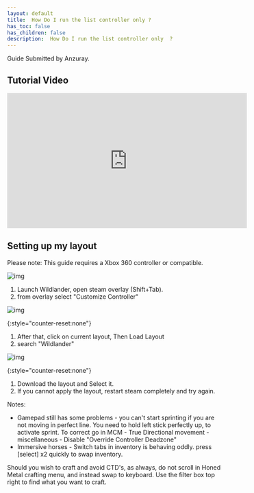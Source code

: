 ```yaml
---
layout: default
title:  How Do I run the list controller only ?
has_toc: false
has_children: false
description:  How Do I run the list controller only  ?
---
```


Guide Submitted by Anzuray.

## Tutorial Video

<iframe class="yt-embed" width="560" height="315" src="https://www.youtube.com/embed/n_1z9OG_6mw" title="YouTube video player" frameborder="0" allow="accelerometer; autoplay; clipboard-write; encrypted-media; gyroscope; picture-in-picture; web-share" allowfullscreen></iframe>

## Setting up my layout

Please note: This guide requires a Xbox 360 controller or compatible. 

![img](https://cdn.discordapp.com/attachments/930798440840065044/1075087359693029446/Layout_xbox360.png)

1. Launch Wildlander, open steam overlay (Shift+Tab).
1. from overlay select "Customize Controller"

![img](https://media.discordapp.net/attachments/930798440840065044/1075087386494648390/Where_is_controller_settings.png)

{:style="counter-reset:none"}
1. After that, click on current layout, Then Load Layout
1. search "Wildlander"

![img](https://media.discordapp.net/attachments/930798440840065044/1075087524562747494/Search.png?width=1041&height=676)

{:style="counter-reset:none"}
1. Download the layout and Select it.
1. If you cannot apply the layout, restart steam completely and try again.

Notes:
* Gamepad still has some problems - you can't start sprinting if you are not moving in perfect line. You need to hold left stick perfectly up, to activate sprint. To correct go in MCM - True Directional movement - miscellaneous - Disable "Override Controller Deadzone"
* Immersive horses - Switch tabs in inventory is behaving oddly. press [select] x2 quickly to swap inventory.


Should you wish to craft and avoid CTD's, as always, do not scroll in Honed Metal crafting menu, and instead swap to keyboard. Use the filter box top right to find what you want to craft.